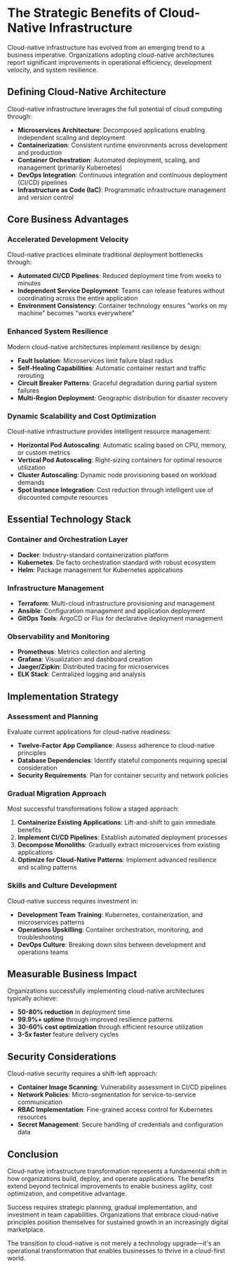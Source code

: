 # The Strategic Benefits of Cloud-Native Infrastructure

Cloud-native infrastructure has evolved from an emerging trend to a business imperative. Organizations adopting cloud-native architectures report significant improvements in operational efficiency, development velocity, and system resilience.

## Defining Cloud-Native Architecture

Cloud-native infrastructure leverages the full potential of cloud computing through:

- **Microservices Architecture**: Decomposed applications enabling independent scaling and deployment
- **Containerization**: Consistent runtime environments across development and production
- **Container Orchestration**: Automated deployment, scaling, and management (primarily Kubernetes)
- **DevOps Integration**: Continuous integration and continuous deployment (CI/CD) pipelines
- **Infrastructure as Code (IaC)**: Programmatic infrastructure management and version control

## Core Business Advantages

### Accelerated Development Velocity
Cloud-native practices eliminate traditional deployment bottlenecks through:
- **Automated CI/CD Pipelines**: Reduced deployment time from weeks to minutes
- **Independent Service Deployment**: Teams can release features without coordinating across the entire application
- **Environment Consistency**: Container technology ensures "works on my machine" becomes "works everywhere"

### Enhanced System Resilience
Modern cloud-native architectures implement resilience by design:
- **Fault Isolation**: Microservices limit failure blast radius
- **Self-Healing Capabilities**: Automatic container restart and traffic rerouting
- **Circuit Breaker Patterns**: Graceful degradation during partial system failures
- **Multi-Region Deployment**: Geographic distribution for disaster recovery

### Dynamic Scalability and Cost Optimization
Cloud-native infrastructure provides intelligent resource management:
- **Horizontal Pod Autoscaling**: Automatic scaling based on CPU, memory, or custom metrics
- **Vertical Pod Autoscaling**: Right-sizing containers for optimal resource utilization
- **Cluster Autoscaling**: Dynamic node provisioning based on workload demands
- **Spot Instance Integration**: Cost reduction through intelligent use of discounted compute resources

## Essential Technology Stack

### Container and Orchestration Layer
- **Docker**: Industry-standard containerization platform
- **Kubernetes**: De facto orchestration standard with robust ecosystem
- **Helm**: Package management for Kubernetes applications

### Infrastructure Management
- **Terraform**: Multi-cloud infrastructure provisioning and management
- **Ansible**: Configuration management and application deployment
- **GitOps Tools**: ArgoCD or Flux for declarative deployment management

### Observability and Monitoring
- **Prometheus**: Metrics collection and alerting
- **Grafana**: Visualization and dashboard creation
- **Jaeger/Zipkin**: Distributed tracing for microservices
- **ELK Stack**: Centralized logging and analysis

## Implementation Strategy

### Assessment and Planning
Evaluate current applications for cloud-native readiness:
- **Twelve-Factor App Compliance**: Assess adherence to cloud-native principles
- **Database Dependencies**: Identify stateful components requiring special consideration
- **Security Requirements**: Plan for container security and network policies

### Gradual Migration Approach
Most successful transformations follow a staged approach:
1. **Containerize Existing Applications**: Lift-and-shift to gain immediate benefits
2. **Implement CI/CD Pipelines**: Establish automated deployment processes
3. **Decompose Monoliths**: Gradually extract microservices from existing applications
4. **Optimize for Cloud-Native Patterns**: Implement advanced resilience and scaling patterns

### Skills and Culture Development
Cloud-native success requires investment in:
- **Development Team Training**: Kubernetes, containerization, and microservices patterns
- **Operations Upskilling**: Container orchestration, monitoring, and troubleshooting
- **DevOps Culture**: Breaking down silos between development and operations teams

## Measurable Business Impact

Organizations successfully implementing cloud-native architectures typically achieve:
- **50-80% reduction** in deployment time
- **99.9%+ uptime** through improved resilience patterns
- **30-60% cost optimization** through efficient resource utilization
- **3-5x faster** feature delivery cycles

## Security Considerations

Cloud-native security requires a shift-left approach:
- **Container Image Scanning**: Vulnerability assessment in CI/CD pipelines
- **Network Policies**: Micro-segmentation for service-to-service communication
- **RBAC Implementation**: Fine-grained access control for Kubernetes resources
- **Secret Management**: Secure handling of credentials and configuration data

## Conclusion

Cloud-native infrastructure transformation represents a fundamental shift in how organizations build, deploy, and operate applications. The benefits extend beyond technical improvements to enable business agility, cost optimization, and competitive advantage.

Success requires strategic planning, gradual implementation, and investment in team capabilities. Organizations that embrace cloud-native principles position themselves for sustained growth in an increasingly digital marketplace.

The transition to cloud-native is not merely a technology upgrade—it's an operational transformation that enables businesses to thrive in a cloud-first world.

<!---
orig: cloud-native-benefits.md
id: cloud-native-benefits
idprev:
date: 04-17-2035
author: Dzenis Zigo
title: The Strategic Benefits of Cloud-Native Infrastructure
description: Comprehensive analysis of cloud-native infrastructure benefits including accelerated development, enhanced resilience, and cost optimization strategies.
thumbnail: /pics/thumbnails/t1.png
tags: ["security"]
timetoread: 5
score: ODU=
-->
